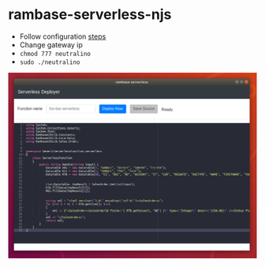 # rambase-serverless-njs

- Follow configuration [steps](https://github.com/shalithasuranga/generic-rambase-serverless)
- Change gateway ip
- `chmod 777 neutralino`
- `sudo ./neutralino`


<img src="njsapp_preview.png"/>
